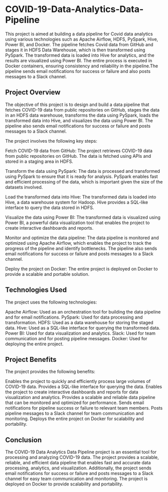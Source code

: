# COVID-19-Data-Analytics-Data-Pipeline

This project is aimed at building a data pipeline for Covid data analytics using various technologies such as Apache Airflow, HDFS, PySpark, Hive, Power BI, and Docker. The pipeline fetches Covid data from GitHub and stages it in HDFS Data Warehouse, which is then transformed using PySpark. The transformed data is loaded into Hive for analytics, and the results are visualized using Power BI. The entire process is executed in Docker containers, ensuring consistency and reliability in the pipeline.The pipeline sends email notifications for success or failure and also posts messages to a Slack channel.

## Project Overview

The objective of this project is to design and build a data pipeline that fetches COVID-19 data from public repositories on GitHub, stages the data in an HDFS data warehouse, transforms the data using PySpark, loads the transformed data into Hive, and visualizes the data using Power BI. The pipeline also sends email notifications for success or failure and posts messages to a Slack channel.

The project involves the following key steps:

Fetch COVID-19 data from GitHub: The project retrieves COVID-19 data from public repositories on GitHub. The data is fetched using APIs and stored in a staging area in HDFS.

Transform the data using PySpark: The data is processed and transformed using PySpark to ensure that it is ready for analysis. PySpark enables fast and efficient processing of the data, which is important given the size of the datasets involved.

Load the transformed data into Hive: The transformed data is loaded into Hive, a data warehouse system for Hadoop. Hive provides a SQL-like interface to query the data stored in HDFS.

Visualize the data using Power BI: The transformed data is visualized using Power BI, a powerful data visualization tool that enables the project to create interactive dashboards and reports.

Monitor and optimize the data pipeline: The data pipeline is monitored and optimized using Apache Airflow, which enables the project to track the progress of the pipeline and identify bottlenecks. The pipeline also sends email notifications for success or failure and posts messages to a Slack channel.

Deploy the project on Docker: The entire project is deployed on Docker to provide a scalable and portable solution.

## Technologies Used
The project uses the following technologies:

Apache Airflow: Used as an orchestration tool for building the data pipeline and for email notifications.
PySpark: Used for data processing and transformation.
HDFS: Used as a data warehouse for storing the staged data.
Hive: Used as a SQL-like interface for querying the transformed data.
Power BI: Used for data visualization and analytics.
Slack: Used for team communication and for posting pipeline messages.
Docker: Used for deploying the entire project.

## Project Benefits
The project provides the following benefits:

Enables the project to quickly and efficiently process large volumes of COVID-19 data.
Provides a SQL-like interface for querying the data.
Enables the project to create interactive dashboards and reports for data visualization and analytics.
Provides a scalable and reliable data pipeline that can be monitored and optimized for performance.
Sends email notifications for pipeline success or failure to relevant team members.
Posts pipeline messages to a Slack channel for team communication and monitoring.
Deploys the entire project on Docker for scalability and portability.

## Conclusion

The COVID-19 Data Analytics Data Pipeline project is an essential tool for processing and analyzing COVID-19 data. The project provides a scalable, reliable, and efficient data pipeline that enables fast and accurate data processing, analytics, and visualization. Additionally, the project sends email notifications for success or failure and posts messages to a Slack channel for easy team communication and monitoring. The project is deployed on Docker to provide scalability and portability.
